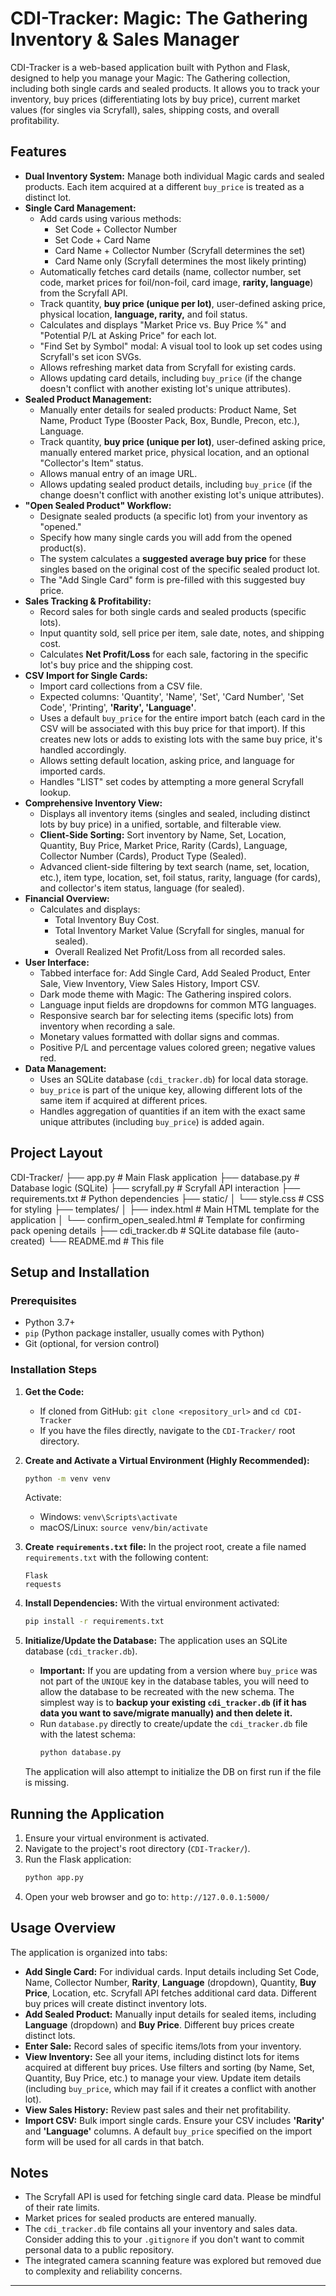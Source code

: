 # CDI-Tracker: Magic: The Gathering Inventory & Sales Manager

CDI-Tracker is a web-based application built with Python and Flask, designed to help you manage your Magic: The Gathering collection, including both single cards and sealed products. It allows you to track your inventory, buy prices (differentiating lots by buy price), current market values (for singles via Scryfall), sales, shipping costs, and overall profitability.

## Features

* **Dual Inventory System:** Manage both individual Magic cards and sealed products. Each item acquired at a different `buy_price` is treated as a distinct lot.
* **Single Card Management:**
    * Add cards using various methods:
        * Set Code + Collector Number
        * Set Code + Card Name
        * Card Name + Collector Number (Scryfall determines the set)
        * Card Name only (Scryfall determines the most likely printing)
    * Automatically fetches card details (name, collector number, set code, market prices for foil/non-foil, card image, **rarity, language**) from the Scryfall API.
    * Track quantity, **buy price (unique per lot)**, user-defined asking price, physical location, **language, rarity,** and foil status.
    * Calculates and displays "Market Price vs. Buy Price %" and "Potential P/L at Asking Price" for each lot.
    * "Find Set by Symbol" modal: A visual tool to look up set codes using Scryfall's set icon SVGs.
    * Allows refreshing market data from Scryfall for existing cards.
    * Allows updating card details, including `buy_price` (if the change doesn't conflict with another existing lot's unique attributes).
* **Sealed Product Management:**
    * Manually enter details for sealed products: Product Name, Set Name, Product Type (Booster Pack, Box, Bundle, Precon, etc.), Language.
    * Track quantity, **buy price (unique per lot)**, user-defined asking price, manually entered market price, physical location, and an optional "Collector's Item" status.
    * Allows manual entry of an image URL.
    * Allows updating sealed product details, including `buy_price` (if the change doesn't conflict with another existing lot's unique attributes).
* **"Open Sealed Product" Workflow:**
    * Designate sealed products (a specific lot) from your inventory as "opened."
    * Specify how many single cards you will add from the opened product(s).
    * The system calculates a **suggested average buy price** for these singles based on the original cost of the specific sealed product lot.
    * The "Add Single Card" form is pre-filled with this suggested buy price.
* **Sales Tracking & Profitability:**
    * Record sales for both single cards and sealed products (specific lots).
    * Input quantity sold, sell price per item, sale date, notes, and shipping cost.
    * Calculates **Net Profit/Loss** for each sale, factoring in the specific lot's buy price and the shipping cost.
* **CSV Import for Single Cards:**
    * Import card collections from a CSV file.
    * Expected columns: 'Quantity', 'Name', 'Set', 'Card Number', 'Set Code', 'Printing', **'Rarity', 'Language'**.
    * Uses a default `buy_price` for the entire import batch (each card in the CSV will be associated with this buy price for that import). If this creates new lots or adds to existing lots with the same buy price, it's handled accordingly.
    * Allows setting default location, asking price, and language for imported cards.
    * Handles "LIST" set codes by attempting a more general Scryfall lookup.
* **Comprehensive Inventory View:**
    * Displays all inventory items (singles and sealed, including distinct lots by buy price) in a unified, sortable, and filterable view.
    * **Client-Side Sorting:** Sort inventory by Name, Set, Location, Quantity, Buy Price, Market Price, Rarity (Cards), Language, Collector Number (Cards), Product Type (Sealed).
    * Advanced client-side filtering by text search (name, set, location, etc.), item type, location, set, foil status, rarity, language (for cards), and collector's item status, language (for sealed).
* **Financial Overview:**
    * Calculates and displays:
        * Total Inventory Buy Cost.
        * Total Inventory Market Value (Scryfall for singles, manual for sealed).
        * Overall Realized Net Profit/Loss from all recorded sales.
* **User Interface:**
    * Tabbed interface for: Add Single Card, Add Sealed Product, Enter Sale, View Inventory, View Sales History, Import CSV.
    * Dark mode theme with Magic: The Gathering inspired colors.
    * Language input fields are dropdowns for common MTG languages.
    * Responsive search bar for selecting items (specific lots) from inventory when recording a sale.
    * Monetary values formatted with dollar signs and commas.
    * Positive P/L and percentage values colored green; negative values red.
* **Data Management:**
    * Uses an SQLite database (`cdi_tracker.db`) for local data storage.
    * `buy_price` is part of the unique key, allowing different lots of the same item if acquired at different prices.
    * Handles aggregation of quantities if an item with the exact same unique attributes (including `buy_price`) is added again.

## Project Layout
CDI-Tracker/
├── app.py                     # Main Flask application
├── database.py                # Database logic (SQLite)
├── scryfall.py                # Scryfall API interaction
├── requirements.txt           # Python dependencies
├── static/
│   └── style.css              # CSS for styling
├── templates/
│   ├── index.html             # Main HTML template for the application
│   └── confirm_open_sealed.html # Template for confirming pack opening details
├── cdi_tracker.db             # SQLite database file (auto-created)
└── README.md                  # This file

## Setup and Installation

### Prerequisites

* Python 3.7+
* `pip` (Python package installer, usually comes with Python)
* Git (optional, for version control)

### Installation Steps

1.  **Get the Code:**
    * If cloned from GitHub: `git clone <repository_url>` and `cd CDI-Tracker`
    * If you have the files directly, navigate to the `CDI-Tracker/` root directory.

2.  **Create and Activate a Virtual Environment (Highly Recommended):**
    ```bash
    python -m venv venv
    ```
    Activate:
    * Windows: `venv\Scripts\activate`
    * macOS/Linux: `source venv/bin/activate`

3.  **Create `requirements.txt` file:**
    In the project root, create a file named `requirements.txt` with the following content:
    ```
    Flask
    requests
    ```

4.  **Install Dependencies:**
    With the virtual environment activated:
    ```bash
    pip install -r requirements.txt
    ```

5.  **Initialize/Update the Database:**
    The application uses an SQLite database (`cdi_tracker.db`).
    * **Important:** If you are updating from a version where `buy_price` was not part of the `UNIQUE` key in the database tables, you will need to allow the database to be recreated with the new schema. The simplest way is to **backup your existing `cdi_tracker.db` (if it has data you want to save/migrate manually) and then delete it.**
    * Run `database.py` directly to create/update the `cdi_tracker.db` file with the latest schema:
        ```bash
        python database.py
        ```
    The application will also attempt to initialize the DB on first run if the file is missing.

## Running the Application

1.  Ensure your virtual environment is activated.
2.  Navigate to the project's root directory (`CDI-Tracker/`).
3.  Run the Flask application:
    ```bash
    python app.py
    ```
4.  Open your web browser and go to: `http://127.0.0.1:5000/`

## Usage Overview

The application is organized into tabs:

* **Add Single Card:** For individual cards. Input details including Set Code, Name, Collector Number, **Rarity**, **Language** (dropdown), Quantity, **Buy Price**, Location, etc. Scryfall API fetches additional card data. Different buy prices will create distinct inventory lots.
* **Add Sealed Product:** Manually input details for sealed items, including **Language** (dropdown) and **Buy Price**. Different buy prices create distinct lots.
* **Enter Sale:** Record sales of specific items/lots from your inventory.
* **View Inventory:** See all your items, including distinct lots for items acquired at different buy prices. Use filters and sorting (by Name, Set, Quantity, Buy Price, etc.) to manage your view. Update item details (including `buy_price`, which may fail if it creates a conflict with another lot).
* **View Sales History:** Review past sales and their net profitability.
* **Import CSV:** Bulk import single cards. Ensure your CSV includes **'Rarity'** and **'Language'** columns. A default `buy_price` specified on the import form will be used for all cards in that batch.

## Notes

* The Scryfall API is used for fetching single card data. Please be mindful of their rate limits.
* Market prices for sealed products are entered manually.
* The `cdi_tracker.db` file contains all your inventory and sales data. Consider adding this to your `.gitignore` if you don't want to commit personal data to a public repository.
* The integrated camera scanning feature was explored but removed due to complexity and reliability concerns.

---